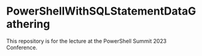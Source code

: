 # PowerShellWithSQLStatementDataGathering
This repository is for the lecture at the PowerShell Summit 2023 Conference.
